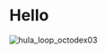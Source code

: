 # Hello

![hula_loop_octodex03](https://user-images.githubusercontent.com/898121/168874196-c953d550-7168-4102-8541-3382020ec2d8.gif)
